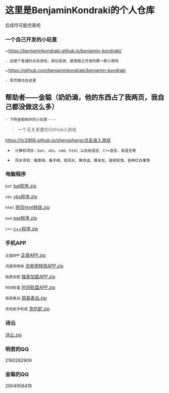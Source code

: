 # 这里是BenjaminKondraki的个人仓库
后续尽可能完善吧
###  一个自己开发的小玩意
 ~https://benjaminkondraki.github.io/benjamin-kondraki/
```
- 这是个普通的点击游戏，类似音游，是我独立开发的第一款小游戏
```
~https://github.com/benjaminkondraki/benjamin-kondraki
```
- 库页面也在这里
```
##  帮助者——金聪（奶奶滴，他的东西占了我两页，我自己都没做这么多）
```
- 下附金聪制作的小玩意----
```
> 一个无关紧要的GitHub小游戏

https://ljc2966.github.io/zhengsheng/<a href="https://ljc2966.github.io/zhengsheng/">点击进入游戏</a>




- ``` 计算机项目：bat、vbs、cmd、html 以及裕语言、C++语言、易语言等```

- ``` 风水项目：看面相、看手相、观风水、算命运、算亲友、驱邪捉鬼、各种红白事等```

###  电脑程序


 ```bat```   [bat程序.zip](https://github.com/ljc966/zhengsheng266/files/8853712/bat.zip)


 ```vbs```   [vbs程序.zip](https://github.com/ljc966/zhengsheng266/files/8853701/vbs.zip)


 ```html```  [网页html特效.zip](https://github.com/ljc966/zhengsheng266/files/8853676/html.zip)

 
 ```exe```   [exe程序.zip](https://github.com/ljc966/zhengsheng266/files/8853946/exe.zip)

 
 ```c++```   [c++程序.zip](https://github.com/ljc966/zhengsheng266/files/8853924/c%2B%2B.zip)

 
###  手机APP


`正盛APP`   [正盛APP.zip](https://github.com/ljc966/zhengsheng266/files/8844880/APP.zip)

`流星雨特效`  [流星雨特效APP.zip](https://github.com/ljc966/zhengsheng266/files/8844853/base.zip)

`独家加密`  [独家加密APP.zip](https://github.com/ljc966/zhengsheng266/files/8844865/default.zip)

`时间轮盘`  [时间轮盘APP.zip](https://github.com/ljc966/zhengsheng266/files/8844873/default.zip)

`简易表白`  [简易表白.zip](https://github.com/ljc966/zhengsheng266/files/8853589/default.zip)

`贪吃蛇手机版`  [贪吃蛇.zip](https://github.com/ljc966/zhengsheng266/files/8853588/default.zip)

 ###  诗云
 
[诗云.zip](https://github.com/ljc966/zhengsheng266/files/8871041/default.zip)



###  明君的QQ
2160282909
###  金聪的QQ
2904958418
